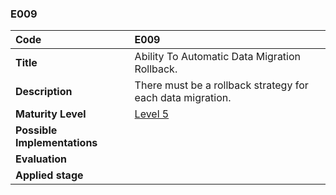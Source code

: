 ### E009

| **Code**           | **E009** |
| :--                | :--      |
| **Title**          | Ability To Automatic Data Migration Rollback. |
| **Description**    | There must be a rollback strategy for each data migration. |
| **Maturity Level** | [Level 5](/LEVELS.html#level-5) |
| **Possible Implementations** | |
| **Evaluation**     | |
| **Applied stage**  | |
